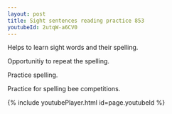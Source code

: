 ```yaml
---
layout: post
title: Sight sentences reading practice 853
youtubeId: 2utqW-a6CV0
---
```

 
 
Helps to learn sight words and their spelling.

Opportunitiy to repeat the spelling. 

Practice spelling. 
 
Practice for spelling bee competitions. 
 
{% include youtubePlayer.html id=page.youtubeId %}
 
 
